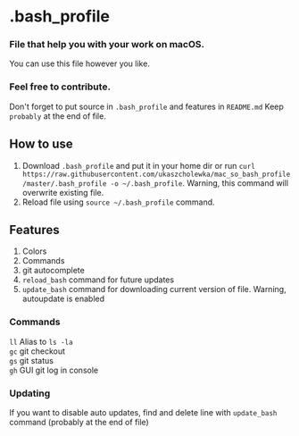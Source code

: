 # .bash_profile
### File that help you with your work on macOS.
You can use this file however you like.

### Feel free to contribute.
Don't forget to put source in `.bash_profile` and features in `README.md`  Keep `probably` at the end of file.

## How to use
1. Download `.bash_profile` and put it in your home dir or run  `curl https://raw.githubusercontent.com/ukaszcholewka/mac_so_bash_profile/master/.bash_profile -o ~/.bash_profile`. Warning, this command will overwrite existing file.
2. Reload file using `source ~/.bash_profile` command.

## Features
1. Colors
2. Commands
3. git autocomplete
4. `reload_bash` command for future updates
5. `update_bash` command for downloading current version of file. Warning, autoupdate is enabled

### Commands
`ll` Alias to `ls -la`  
`gc` git checkout  
`gs` git status  
`gh` GUI git log in console  


### Updating
If you want to disable auto updates, find and delete line with `update_bash` command (probably at the end of file)
